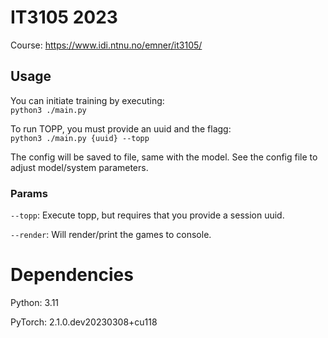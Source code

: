 # IT3105 2023
Course: https://www.idi.ntnu.no/emner/it3105/



## Usage
You can initiate training by executing: </br>`python3 ./main.py`

To run TOPP, you must provide an uuid and the flagg: </br>`python3 ./main.py {uuid} --topp`

The config will be saved to file, same with the model. See the config file to adjust model/system parameters. 

### Params
`--topp`: Execute topp, but requires that you provide a session uuid.

`--render`: Will render/print the games to console.


# Dependencies
Python: 3.11

PyTorch: 2.1.0.dev20230308+cu118
